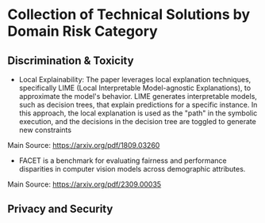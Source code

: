 # Collection of Technical Solutions by Domain Risk Category

## Discrimination & Toxicity

- Local Explainability: The paper leverages local explanation techniques, specifically LIME (Local Interpretable Model-agnostic Explanations), to approximate the model's behavior. LIME generates interpretable models, such as decision trees, that explain predictions for a specific instance. In this approach, the local explanation is used as the "path" in the symbolic execution, and the decisions in the decision tree are toggled to generate new constraints

Main Source: https://arxiv.org/pdf/1809.03260

- FACET is a benchmark for evaluating fairness and performance disparities in computer vision models across demographic attributes.

Main Source: https://arxiv.org/pdf/2309.00035

## Privacy and Security
